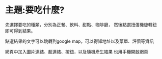 <h1>主題:要吃什麼?</h1>
<n>先選擇要吃的種類，分別為正餐、飲料、甜點、咖啡廳，</n>
  <n>然後點選扭蛋機旋轉鈕即可得到結果。</n>
<p>點選結果的文字可以跳轉到google map，可以得知地址以及菜單、評價等資訊</p>
<n>網頁中加入圖片連結、超連結、按鈕，以及隨機產生結果</n>
<n>也用手機開啟網頁</n>
